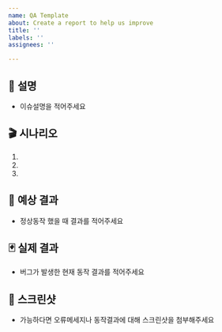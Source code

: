 ```yaml
---
name: QA Template
about: Create a report to help us improve
title: ''
labels: ''
assignees: ''

---
```


## 💁 설명

- 이슈설명을 적어주세요

## 🎬 시나리오
1.
2.
3.

## 📢 예상 결과
- 정상동작 했을 때 결과를 적어주세요

## 🃏 실제 결과 
- 버그가 발생한 현재 동작 결과를 적어주세요

## 📌 스크린샷
- 가능하다면 오류메세지나 동작결과에 대해 스크린샷을 첨부해주세요
